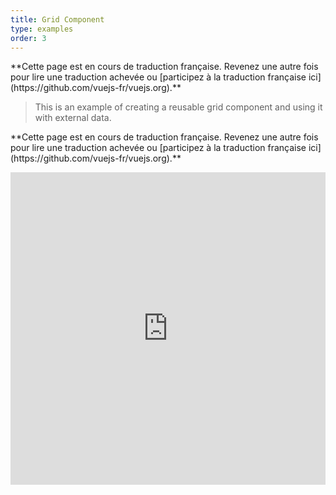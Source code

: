 ```yaml
---
title: Grid Component
type: examples
order: 3
---
```


<p class="tip">**Cette page est en cours de traduction française. Revenez une autre fois pour lire une traduction achevée ou [participez à la traduction française ici](https://github.com/vuejs-fr/vuejs.org).**</p>

> This is an example of creating a reusable grid component and using it with external data.

<p class="tip">**Cette page est en cours de traduction française. Revenez une autre fois pour lire une traduction achevée ou [participez à la traduction française ici](https://github.com/vuejs-fr/vuejs.org).**</p><iframe width="100%" height="500" src="https://jsfiddle.net/yyx990803/xkkbfL3L/embedded/result,html,js,css" allowfullscreen="allowfullscreen" frameborder="0"></iframe>
